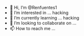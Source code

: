 - 👋 Hi, I’m @Renfuentes1
- 👀 I’m interested in ... hacking
- 🌱 I’m currently learning ... hacking
- 💞️ I’m looking to collaborate on ...
- 📫 How to reach me ...

<!---
Renfuentes1/Renfuentes1 is a ✨ special ✨ repository because its `README.md` (this file) appears on your GitHub profile.
You can click the Preview link to take a look at your changes.
--->
